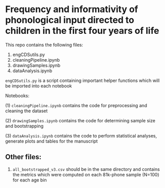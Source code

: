 # Frequency and informativity of phonological input directed to children in the first four years of life

This repo contains the following files:
1. engCDSutils.py
2. cleaningPipeline.ipynb
3. drawingSamples.ipynb
4. dataAnalysis.ipynb

`engCDSutils.py` is a script containing important helper functions which will be imported into each notebook

Notebooks:

(1) `cleaningPipeline.ipynb` contains the code for preprocessing and cleaning the dataset

(2) `drawingSamples.ipynb` contains the code for determining sample size and bootstrapping

(3) `dataAnalysis.ipynb` contains the code to perform statistical analyses, generate plots and tables for the manuscript

## Other files:
1. `all_bootstrapped_v3.csv` should be in the same directory and contains the metrics which were computed on each 81k-phone sample (N=100) for each age bin